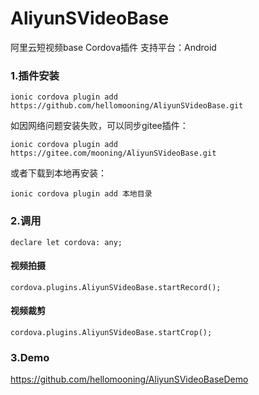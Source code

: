 # AliyunSVideoBase
阿里云短视频base Cordova插件 
支持平台：Android

### 1.插件安装
    ionic cordova plugin add https://github.com/hellomooning/AliyunSVideoBase.git

如因网络问题安装失败，可以同步gitee插件：
    
    ionic cordova plugin add https://gitee.com/mooning/AliyunSVideoBase.git

或者下载到本地再安装：
    
    ionic cordova plugin add 本地目录

### 2.调用

    declare let cordova: any;

#### 视频拍摄
    cordova.plugins.AliyunSVideoBase.startRecord();

#### 视频裁剪
    cordova.plugins.AliyunSVideoBase.startCrop();

### 3.Demo
https://github.com/hellomooning/AliyunSVideoBaseDemo
